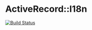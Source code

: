 # ActiveRecord::I18n

[![Build Status](http://travis-ci.org/fd/activerecord-i18n.png)](http://travis-ci.org/fd/activerecord-i18n)

